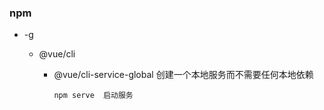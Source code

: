 ### npm

- -g

  - @vue/cli

    - @vue/cli-service-global  创建一个本地服务而不需要任何本地依赖

      ```
      npm serve  启动服务
      ```

      